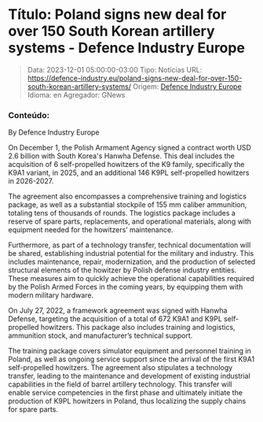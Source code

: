 # Título: Poland signs new deal for over 150 South Korean artillery systems - Defence Industry Europe

>Data: 2023-12-01 05:00:00-03:00
>Tipo: Notícias
>URL: https://defence-industry.eu/poland-signs-new-deal-for-over-150-south-korean-artillery-systems/
>Origem: [Defence Industry Europe](https://defence-industry.eu)
>Idioma: en
>Agregador: GNews

### Conteúdo:

By Defence Industry Europe

On December 1, the Polish Armament Agency signed a contract worth USD 2.6 billion with South Korea's Hanwha Defense. This deal includes the acquisition of 6 self-propelled howitzers of the K9 family, specifically the K9A1 variant, in 2025, and an additional 146 K9PL self-propelled howitzers in 2026-2027.

The agreement also encompasses a comprehensive training and logistics package, as well as a substantial stockpile of 155 mm caliber ammunition, totaling tens of thousands of rounds. The logistics package includes a reserve of spare parts, replacements, and operational materials, along with equipment needed for the howitzers’ maintenance.

Furthermore, as part of a technology transfer, technical documentation will be shared, establishing industrial potential for the military and industry. This includes maintenance, repair, modernization, and the production of selected structural elements of the howitzer by Polish defense industry entities. These measures aim to quickly achieve the operational capabilities required by the Polish Armed Forces in the coming years, by equipping them with modern military hardware.

On July 27, 2022, a framework agreement was signed with Hanwha Defense, targeting the acquisition of a total of 672 K9A1 and K9PL self-propelled howitzers. This package also includes training and logistics, ammunition stock, and manufacturer’s technical support.

The training package covers simulator equipment and personnel training in Poland, as well as ongoing service support since the arrival of the first K9A1 self-propelled howitzers. The agreement also stipulates a technology transfer, leading to the maintenance and development of existing industrial capabilities in the field of barrel artillery technology. This transfer will enable service competencies in the first phase and ultimately initiate the production of K9PL howitzers in Poland, thus localizing the supply chains for spare parts.

